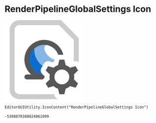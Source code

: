 # RenderPipelineGlobalSettings Icon
![](/img/RenderPipelineGlobalSettings%20Icon.png)

``` CSharp
EditorGUIUtility.IconContent("RenderPipelineGlobalSettings Icon")
```
```
-5308870388824061099
```
